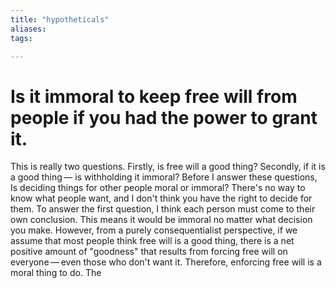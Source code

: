 ```yaml
---
title: "hypotheticals"
aliases: 
tags: 

---
```


# Is it immoral to keep free will from people if you had the power to grant it.

This is really two questions. Firstly, is free will a good thing? Secondly, if it is a good thing — is withholding it immoral? Before I answer these questions, Is deciding things for other people moral or immoral? There's no way to know what people want, and I don't think you have the right to decide for them. To answer the first question, I think each person must come to their own conclusion. This means it would be immoral no matter what decision you make. However, from a purely consequentialist perspective, if we assume that most people think free will is a good thing, there is a net positive amount of "goodness" that results from forcing free will on everyone — even those who don't want it. Therefore, enforcing free will is a moral thing to do. The 